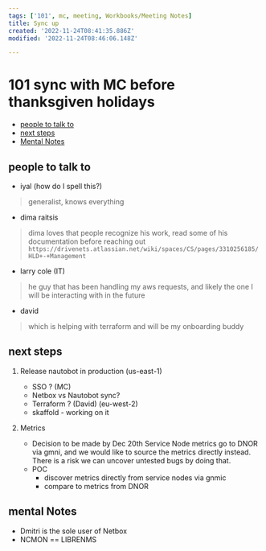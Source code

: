 ```yaml
---
tags: ['101', mc, meeting, Workbooks/Meeting Notes]
title: Sync up
created: '2022-11-24T08:41:35.886Z'
modified: '2022-11-24T08:46:06.148Z'

---
```


# 101 sync with MC before thanksgiven holidays

* [people to talk to](#people-to-talk-to)
* [next steps](#next-steps)
* [Mental Notes](#mental-notes)

## people to talk to
* iyal (how do I spell this?)
> generalist, knows everything

* dima raitsis
> dima loves that people recognize his work, read some of his documentation before
> reaching out
`https://drivenets.atlassian.net/wiki/spaces/CS/pages/3310256185/HLD+-+Management`

* larry cole (IT)
> he guy that has been handling my aws requests, and likely the one I will be 
> interacting with in the future

* david 
> which is helping with terraform and will be my onboarding buddy

## next steps
1. Release nautobot in production (us-east-1)
    * SSO ? (MC)
    * Netbox vs Nautobot sync?
    * Terraform ? (David) (eu-west-2)
    * skaffold - working on it

2. Metrics
    * Decision to be made by Dec 20th
    Service Node metrics go to DNOR via gmni, and we would like to source the metrics 
    directly instead. There is a risk we can uncover untested bugs by doing that. 
    * POC
        * discover metrics directly from service nodes via gnmic
        * compare to metrics from DNOR

## mental Notes
* Dmitri is the sole user of Netbox 
* NCMON == LIBRENMS


